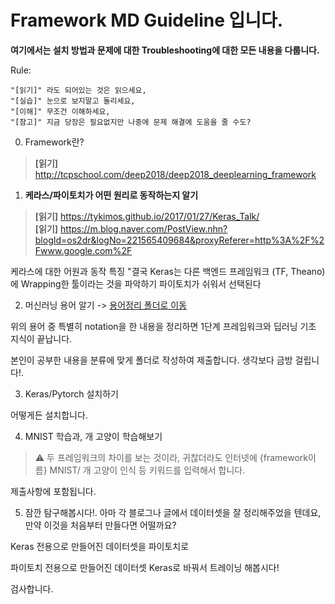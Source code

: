# Framework MD Guideline 입니다.

**여기에서는 설치 방법과 문제에 대한 Troubleshooting에 대한 모든 내용을 다룹니다.**

Rule:  
```  
"[읽기]" 라도 되어있는 것은 읽으세요,    
"[실습]" 눈으로 보지말고 돌리세요,   
"[이해]" 무조건 이해하세요,    
"[참고]" 지금 당장은 필요없지만 나중에 문제 해결에 도움을 줄 수도?   
```
0. Framework란?
 > **[읽기]** http://tcpschool.com/deep2018/deep2018_deeplearning_framework


1. **케라스/파이토치가 어떤 원리로 동작하는지 알기**  
 > **[읽기]** https://tykimos.github.io/2017/01/27/Keras_Talk/   
 > **[읽기]** https://m.blog.naver.com/PostView.nhn?blogId=os2dr&logNo=221565409684&proxyReferer=http%3A%2F%2Fwww.google.com%2F
 
 케라스에 대한 어원과 동작 특징 "결국 Keras는 다른 백엔드 프레임워크 (TF, Theano) 에 Wrapping한 툴이라는 것을 파악하기
 파이토치가 쉬워서 선택된다
 
2. 머신러닝 용어 알기 -> [용어정리 폴더로 이동](../DL101/encyclopedia.md)

위의 용어 중 특별히 notation을 한 내용을 정리하면 1단계 프레임워크와 딥러닝 기초 지식이 끝납니다.

본인이 공부한 내용을 분류에 맞게 폴더로 작성하여 제출합니다.
생각보다 금방 걸립니다!.


3. Keras/Pytorch 설치하기

어떻게든 설치합니다.


4. MNIST 학습과, 개 고양이 학습해보기

> :warning: 두 프레임워크의 차이를 보는 것이라, 귀찮더라도 인터넷에 {framework이름} MNIST/ 개 고양이 인식 등 키워드를 입력해서 합니다.

제출사항에 포함됩니다.


5. 잠깐 탐구해봅시다!. 
 아마 각 블로그나 글에서 데이터셋을 잘 정리해주었을 텐데요, 만약 이것을 처음부터 만들다면 어떨까요?
 
 Keras 전용으로 만들어진 데이터셋을 파이토치로
 
 파이토치 전용으로 만들어진 데이터셋 Keras로 바꿔서 트레이닝 해봅시다!
 
 검사합니다.
 
 
 
 
 

